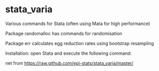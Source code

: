 # stata_varia
Various commands for Stata (often using Mata for high performance)

Package randomalloc has commands for randomisation

Package err calculates egg reduction rates using bootstrap resampling

Installation: open Stata and execute the following command:

net from https://raw.github.com/epi-stats/stata_varia/master/
